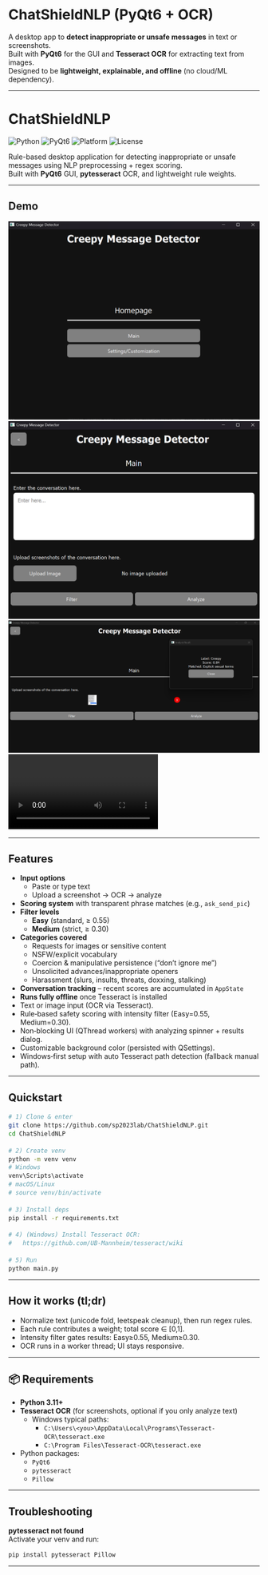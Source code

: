 # ChatShieldNLP (PyQt6 + OCR)

A desktop app to **detect inappropriate or unsafe messages** in text or screenshots.  
Built with **PyQt6** for the GUI and **Tesseract OCR** for extracting text from images.  
Designed to be **lightweight, explainable, and offline** (no cloud/ML dependency).

---

# ChatShieldNLP

![Python](https://img.shields.io/badge/python-3.11+-blue)
![PyQt6](https://img.shields.io/badge/GUI-PyQt6-brightgreen)
![Platform](https://img.shields.io/badge/platform-Windows%2010%2B-lightgrey)
![License](https://img.shields.io/badge/license-MIT-informational)

Rule-based desktop application for detecting inappropriate or unsafe messages using NLP preprocessing + regex scoring.  
Built with **PyQt6** GUI, **pytesseract** OCR, and lightweight rule weights.

---

## Demo

![Homepage](docs/images/home.png)
![Main View](docs/images/main.png)
![Result Popup](docs/images/result.png)
![Working Video](docs/videos/demo.mp4)

---

## Features

- **Input options**
  - Paste or type text
  - Upload a screenshot → OCR → analyze
- **Scoring system** with transparent phrase matches (e.g., `ask_send_pic`)
- **Filter levels**
  - **Easy** (standard, ≥ 0.55)
  - **Medium** (strict, ≥ 0.30)
- **Categories covered**
  - Requests for images or sensitive content  
  - NSFW/explicit vocabulary  
  - Coercion & manipulative persistence (“don’t ignore me”)  
  - Unsolicited advances/inappropriate openers  
  - Harassment (slurs, insults, threats, doxxing, stalking)  
- **Conversation tracking** – recent scores are accumulated in `AppState`  
- **Runs fully offline** once Tesseract is installed  
- Text or image input (OCR via Tesseract).
- Rule‑based safety scoring with intensity filter (Easy=0.55, Medium=0.30).
- Non‑blocking UI (QThread workers) with analyzing spinner + results dialog.
- Customizable background color (persisted with QSettings).
- Windows‑first setup with auto Tesseract path detection (fallback manual path).

---

## Quickstart

```bash
# 1) Clone & enter
git clone https://github.com/sp2023lab/ChatShieldNLP.git
cd ChatShieldNLP

# 2) Create venv
python -m venv venv
# Windows
venv\Scripts\activate
# macOS/Linux
# source venv/bin/activate

# 3) Install deps
pip install -r requirements.txt

# 4) (Windows) Install Tesseract OCR:
#   https://github.com/UB-Mannheim/tesseract/wiki

# 5) Run
python main.py
```

---

## How it works (tl;dr)
- Normalize text (unicode fold, leetspeak cleanup), then run regex rules.
- Each rule contributes a weight; total score ∈ [0,1].
- Intensity filter gates results: Easy≥0.55, Medium≥0.30.
- OCR runs in a worker thread; UI stays responsive.

---

## 📦 Requirements

- **Python 3.11+**
- **Tesseract OCR** (for screenshots, optional if you only analyze text)  
  - Windows typical paths:  
    - `C:\Users\<you>\AppData\Local\Programs\Tesseract-OCR\tesseract.exe`  
    - `C:\Program Files\Tesseract-OCR\tesseract.exe`
- Python packages:
  - `PyQt6`
  - `pytesseract`
  - `Pillow`

---

## Troubleshooting
**pytesseract not found**  
Activate your venv and run:
```bash
pip install pytesseract Pillow
```

---